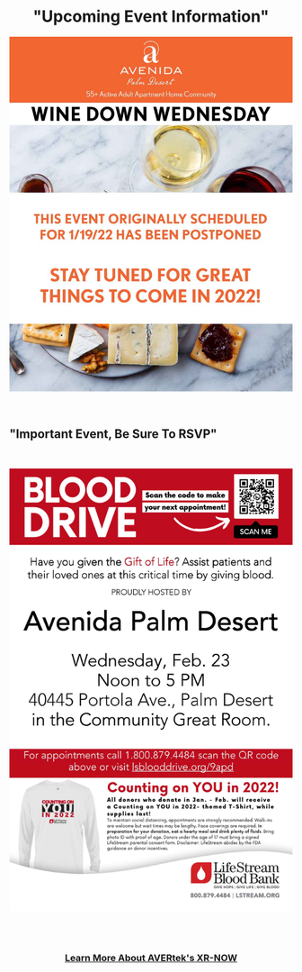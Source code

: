 <div align="center">
  
<h1><b> "Upcoming Event Information" </b></h1> <!-- Loads <model-viewer> for old browsers like IE11: -->
</div>
  <p align="center">
  <img src="images/APD-011922-POSTPONED.jpg" width=750>
  </p>
  <br>
  <p align="center">
  <h2><b> "Important Event, Be Sure To RSVP" </b></h2>
  </p>
  <br>
  <p align="center">
  <img src="images/APD-Blood Drive-022322.jpg" width=750>
  </p>
  <br><br>
<h3 style="text-align: center;" markdown="1"><a href="https://avertek.net/" onclick="getOutboundLink('https://avertek.net/'); return false;">Learn More About AVERtek's XR-NOW</a></h3> 
  <br><br>
